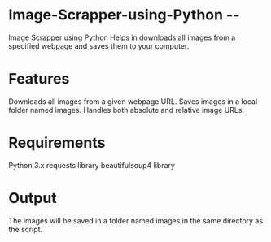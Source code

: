 # Image-Scrapper-using-Python --
Image Scrapper using Python Helps in downloads all images from a specified webpage and saves them to your computer.

# Features
Downloads all images from a given webpage URL.
Saves images in a local folder named images.
Handles both absolute and relative image URLs.

# Requirements
Python 3.x
requests library
beautifulsoup4 library

# Output
The images will be saved in a folder named images in the same directory as the script.
